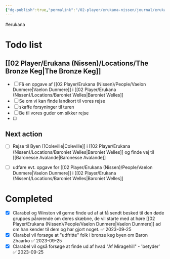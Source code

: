 ```yaml
---
{"dg-publish":true,"permalink":"/02-player/erukana-nissen/journal/erukana-party-agenda/"}
---
```


#erukana 

# Todo list

## [[02 Player/Erukana (Nissen)/Locations/The Bronze Keg\|The Bronze Keg]] 
- [ ] Få en opgave af [[02 Player/Erukana (Nissen)/People/Vaelon Dunmere\|Vaelon Dunmere]] i [[02 Player/Erukana (Nissen)/Locations/Baroniet Welles\|Baroniet Welles]] 
- [ ] Se om vi kan finde landkort til vores rejse 
- [ ] skaffe forsyninger til turen 
- [ ] Be til vores guder om sikker rejse
- [ ] 

## Next action 
- [ ] Rejse til Byen [[Coleville\|Coleville]] i [[02 Player/Erukana (Nissen)/Locations/Baroniet Welles\|Baroniet Welles]] og finde vej til [[Baronesse Avalande\|Baronesse Avalande]] 
- [ ] udføre evt. opgave for [[02 Player/Erukana (Nissen)/People/Vaelon Dunmere\|Vaelon Dunmere]] i [[02 Player/Erukana (Nissen)/Locations/Baroniet Welles\|Baroniet Welles]] 


# Completed 
- [x] Clarabel og Winston vil gerne finde ud af at få sendt besked til den døde gruppes pårørende om deres skæbne, de vil starte med at høre [[02 Player/Erukana (Nissen)/People/Vaelon Dunmere\|Vaelon Dunmere]] ad om han kender til dem og har gjort noget. ✅ 2023-09-25
- [x] Clarabel vil forsøge at "udfritte" folk i bronze keg byen om Baron Zhaarko ✅ 2023-09-25
- [x] Clarabel vil også forsøge at finde ud af hvad "Af Miragehill" - 'betyder' ✅ 2023-09-25